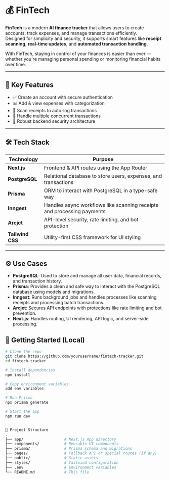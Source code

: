 # 💰 FinTech 

**FinTech** is a modern **AI finance tracker** that allows users to create accounts, track expenses, and manage transactions efficiently.  
Designed for simplicity and security, it supports smart features like **receipt scanning**, **real-time updates**, and **automated transaction handling**.

With FinTech, staying in control of your finances is easier than ever — whether you're managing personal spending or monitoring financial habits over time.

---

## 🔑 Key Features

- ✅ Create an account with secure authentication  
- 📊 Add & view expenses with categorization  
- 🧾 Scan receipts to auto-log transactions  
- 🔁 Handle multiple concurrent transactions  
- 🔐 Robust backend security architecture  

---

## 🛠️ Tech Stack

| Technology      | Purpose                                                                 |
|-----------------|-------------------------------------------------------------------------|
| **Next.js**     | Frontend & API routes using the App Router                              |
| **PostgreSQL**  | Relational database to store users, expenses, and transactions          |
| **Prisma**      | ORM to interact with PostgreSQL in a type-safe way                      |
| **Inngest**     | Handles async workflows like scanning receipts and processing payments  |
| **Arcjet**      | API-level security, rate limiting, and bot protection                   |
| **Tailwind CSS**| Utility-first CSS framework for UI styling                              |

---

## ⚙️ Use Cases

- **PostgreSQL**: Used to store and manage all user data, financial records, and transaction history.
- **Prisma**: Provides a clean and safe way to interact with the PostgreSQL database using models and migrations.
- **Inngest**: Runs background jobs and handles processes like scanning receipts and processing batch transactions.
- **Arcjet**: Secures API endpoints with protections like rate limiting and bot prevention.
- **Next.js**: Handles routing, UI rendering, API logic, and server-side processing.


## 🚀 Getting Started (Local)

```bash
# Clone the repo
git clone https://github.com/yourusername/fintech-tracker.git
cd fintech-tracker

# Install dependencies
npm install

# Copy environment variables
add env variables

# Run Prisma
npx prisma generate

# Start the app
npm run dev


📁 Project Structure
.
├── app/                  # Next.js App directory
├── components/           # Reusable UI components
├── prisma/               # Prisma schema and migrations
├── pages/                # Fallback API or special routes (if any)
├── public/               # Static assets
├── styles/               # Tailwind configuration
├── .env                  # Environment variables
└── README.md             # This file

